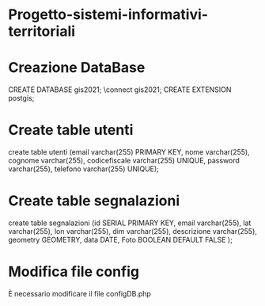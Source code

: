 # Progetto-sistemi-informativi-territoriali

# Creazione DataBase
CREATE DATABASE gis2021; 
\connect gis2021;
CREATE EXTENSION postgis;
# Create table utenti
create table utenti (email varchar(255) PRIMARY KEY, 
nome varchar(255), 
cognome varchar(255), 
codicefiscale varchar(255) UNIQUE, 
password varchar(255), 
telefono varchar(255) UNIQUE);
# Create table segnalazioni
create table segnalazioni (id SERIAL PRIMARY KEY,
email varchar(255),
lat varchar(255),
lon varchar(255),
dim varchar(255),
descrizione varchar(255),
geometry GEOMETRY,
data DATE,
Foto BOOLEAN DEFAULT FALSE
);

# Modifica file config 
È necessario modificare il file configDB.php
